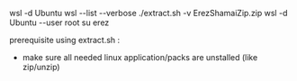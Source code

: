 
wsl -d Ubuntu
wsl --list --verbose
./extract.sh -v ErezShamaiZip.zip
wsl -d Ubuntu --user root
su erez


prerequisite using extract.sh :
- make sure all needed linux application/packs are unstalled (like zip/unzip)